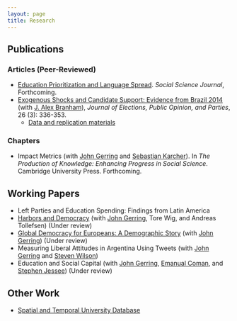 ```yaml
---
layout: page
title: Research
---
```

## Publications

### Articles (Peer-Reviewed)
- [Education Prioritization and Language Spread](https://www.sciencedirect.com/science/article/pii/S0362331919300709). *Social Science Journal*, Forthcoming.
- [Exogenous Shocks and Candidate Support: Evidence from Brazil 2014](http://www.tandfonline.com/doi/full/10.1080/17457289.2016.1178647) (with [J. Alex Branham](https://jabranham.com)), *Journal of Elections, Public Opinion, and Parties*, 26 (3): 336-353.
	- [Data and replication materials](https://github.com/jabranham/brazil)

### Chapters
- Impact Metrics (with [John Gerring](https://liberalarts.utexas.edu/government/faculty/jg29775) and [Sebastian Karcher](https://www.sebastiankarcher.com)). In *The Production of Knowledge: Enhancing Progress in Social Science*. Cambridge University Press. Forthcoming.

## Working Papers
- Left Parties and Education Spending: Findings from Latin America
- [Harbors and Democracy](http://ssrn.com/abstract=3205037) (with [John Gerring](https://liberalarts.utexas.edu/government/faculty/jg29775), Tore Wig, and Andreas Tollefsen) (Under review)
- [Global Democracy for Europeans: A Demographic Story](https://ssrn.com/abstract_id=3287831) (with [John Gerring](https://liberalarts.utexas.edu/government/faculty/jg29775)) (Under review)
- Measuring Liberal Attitudes in Argentina Using Tweets (with [John Gerring](https://liberalarts.utexas.edu/government/faculty/jg29775) and [Steven Wilson](https://www.unr.edu/political-science/people/wilson-steven))
- Education and Social Capital (with [John Gerring](https://liberalarts.utexas.edu/government/faculty/jg29775), [Emanual Coman](https://www.tcd.ie/Political_Science/people/comane), and [Stephen Jessee](http://laits.utexas.edu/~sjessee/)) (Under review)

## Other Work
- [Spatial and Temporal University Database](files/univ_database.pdf)
